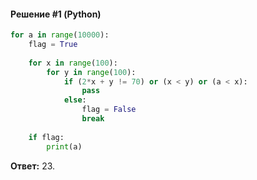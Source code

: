 #### Решение #1 (Python)
```python
for a in range(10000):
	flag = True
	
	for x in range(100):
		for y in range(100):
			if (2*x + y != 70) or (x < y) or (a < x):
				pass
			else:
				flag = False
				break
	
	if flag:
		print(a)
```
**Ответ:** 23.
